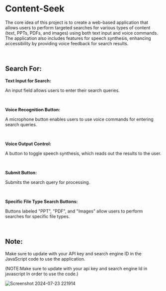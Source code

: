 # Content-Seek
<p>The core idea of this project is to create a web-based application that allows users to perform targeted searches for various types of content (text, PPTs, PDFs, and images) using both text input and voice commands. The application also includes features for speech synthesis, enhancing accessibility by providing voice feedback for search results.</p>

<br>

## Search For:

**Text Input for Search:**

<p>An input field allows users to enter their search queries.</p>

<br>

**Voice Recognition Button:**

<p>A microphone button enables users to use voice commands for entering search queries.</p>

<br>

**Voice Output Control:**

<p>A button to toggle speech synthesis, which reads out the results to the user.</p>

<br>

**Submit Button:**

<p>Submits the search query for processing.</p>

<br>

**Specific File Type Search Buttons:**

<p>Buttons labeled "PPT", "PDF", and "Images" allow users to perform searches for specific file types.</p>

<br>

## Note:

<p>Make sure to update with your API key and search engine ID in the JavaScript code to use the application.</p>

(NOTE:Make sure to update with your api key and search engine Id in javascript In order to use the code.)

![Screenshot 2024-07-23 221914](https://github.com/user-attachments/assets/6b9d185c-d589-4913-969a-e619874113de)


   

